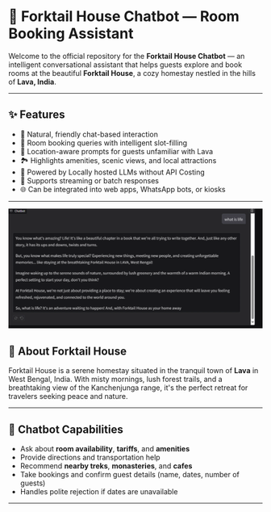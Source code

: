 # 🏡 Forktail House Chatbot — Room Booking Assistant

Welcome to the official repository for the **Forktail House Chatbot** — an intelligent conversational assistant that helps guests explore and book rooms at the beautiful **Forktail House**, a cozy homestay nestled in the hills of **Lava, India**.

---

## ✨ Features

- 💬 Natural, friendly chat-based interaction
- 📅 Room booking queries with intelligent slot-filling
- 📍 Location-aware prompts for guests unfamiliar with Lava
- 🏞️ Highlights amenities, scenic views, and local attractions
- 🧠 Powered by Locally hosted LLMs without API Costing
- 🔁 Supports streaming or batch responses
- 🌐 Can be integrated into web apps, WhatsApp bots, or kiosks

---
![image](https://github.com/sauraviitj/Room_Booking_Chatbot/blob/main/Chat_bot.png)
## 📍 About Forktail House

Forktail House is a serene homestay situated in the tranquil town of **Lava** in West Bengal, India. With misty mornings, lush forest trails, and a breathtaking view of the Kanchenjunga range, it's the perfect retreat for travelers seeking peace and nature.

---

## 🤖 Chatbot Capabilities

- Ask about **room availability**, **tariffs**, and **amenities**
- Provide directions and transportation help
- Recommend **nearby treks**, **monasteries**, and **cafes**
- Take bookings and confirm guest details (name, dates, number of guests)
- Handles polite rejection if dates are unavailable

---

